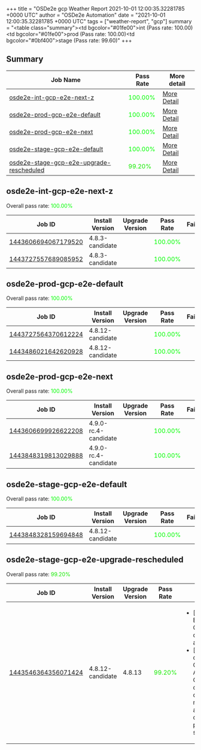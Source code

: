 +++
title = "OSDe2e gcp Weather Report 2021-10-01 12:00:35.32281785 +0000 UTC"
author = "OSDe2e Automation"
date = "2021-10-01 12:00:35.32281785 +0000 UTC"
tags = ["weather-report", "gcp"]
summary = "<table class=\"summary\"><tr><td bgcolor=\"#01fe00\"></td><td>int (Pass rate: 100.00)</td></tr><tr><td bgcolor=\"#01fe00\"></td><td>prod (Pass rate: 100.00)</td></tr><tr><td bgcolor=\"#0bf400\"></td><td>stage (Pass rate: 99.60)</td></tr></table>"
+++
## Summary

| Job Name | Pass Rate | More detail |
|----------|-----------|-------------|
|[osde2e-int-gcp-e2e-next-z](https://prow.ci.openshift.org/?job=osde2e-int-gcp-e2e-next-z)| <span style="color:#01fe00;">100.00%</span>|[More Detail](#osde2e-int-gcp-e2e-next-z)|
|[osde2e-prod-gcp-e2e-default](https://prow.ci.openshift.org/?job=osde2e-prod-gcp-e2e-default)| <span style="color:#01fe00;">100.00%</span>|[More Detail](#osde2e-prod-gcp-e2e-default)|
|[osde2e-prod-gcp-e2e-next](https://prow.ci.openshift.org/?job=osde2e-prod-gcp-e2e-next)| <span style="color:#01fe00;">100.00%</span>|[More Detail](#osde2e-prod-gcp-e2e-next)|
|[osde2e-stage-gcp-e2e-default](https://prow.ci.openshift.org/?job=osde2e-stage-gcp-e2e-default)| <span style="color:#01fe00;">100.00%</span>|[More Detail](#osde2e-stage-gcp-e2e-default)|
|[osde2e-stage-gcp-e2e-upgrade-rescheduled](https://prow.ci.openshift.org/?job=osde2e-stage-gcp-e2e-upgrade-rescheduled)| <span style="color:#15ea00;">99.20%</span>|[More Detail](#osde2e-stage-gcp-e2e-upgrade-rescheduled)|



## osde2e-int-gcp-e2e-next-z

Overall pass rate: <span style="color:#01fe00;">100.00%</span>

| Job ID | Install Version | Upgrade Version | Pass Rate | Failures |
|--------|-----------------|-----------------|-----------|----------|
[1443606694067179520](https://prow.ci.openshift.org/view/gs/origin-ci-test/logs/osde2e-int-gcp-e2e-next-z/1443606694067179520) | 4.8.3-candidate |  | <span style="color:#01fe00;">100.00%</span>|
[1443727557689085952](https://prow.ci.openshift.org/view/gs/origin-ci-test/logs/osde2e-int-gcp-e2e-next-z/1443727557689085952) | 4.8.3-candidate |  | <span style="color:#01fe00;">100.00%</span>|



## osde2e-prod-gcp-e2e-default

Overall pass rate: <span style="color:#01fe00;">100.00%</span>

| Job ID | Install Version | Upgrade Version | Pass Rate | Failures |
|--------|-----------------|-----------------|-----------|----------|
[1443727564370612224](https://prow.ci.openshift.org/view/gs/origin-ci-test/logs/osde2e-prod-gcp-e2e-default/1443727564370612224) | 4.8.12-candidate |  | <span style="color:#01fe00;">100.00%</span>|
[1443486021642620928](https://prow.ci.openshift.org/view/gs/origin-ci-test/logs/osde2e-prod-gcp-e2e-default/1443486021642620928) | 4.8.12-candidate |  | <span style="color:#01fe00;">100.00%</span>|



## osde2e-prod-gcp-e2e-next

Overall pass rate: <span style="color:#01fe00;">100.00%</span>

| Job ID | Install Version | Upgrade Version | Pass Rate | Failures |
|--------|-----------------|-----------------|-----------|----------|
[1443606699926622208](https://prow.ci.openshift.org/view/gs/origin-ci-test/logs/osde2e-prod-gcp-e2e-next/1443606699926622208) | 4.9.0-rc.4-candidate |  | <span style="color:#01fe00;">100.00%</span>|
[1443848319813029888](https://prow.ci.openshift.org/view/gs/origin-ci-test/logs/osde2e-prod-gcp-e2e-next/1443848319813029888) | 4.9.0-rc.4-candidate |  | <span style="color:#01fe00;">100.00%</span>|



## osde2e-stage-gcp-e2e-default

Overall pass rate: <span style="color:#01fe00;">100.00%</span>

| Job ID | Install Version | Upgrade Version | Pass Rate | Failures |
|--------|-----------------|-----------------|-----------|----------|
[1443848328159694848](https://prow.ci.openshift.org/view/gs/origin-ci-test/logs/osde2e-stage-gcp-e2e-default/1443848328159694848) | 4.8.12-candidate |  | <span style="color:#01fe00;">100.00%</span>|



## osde2e-stage-gcp-e2e-upgrade-rescheduled

Overall pass rate: <span style="color:#15ea00;">99.20%</span>

| Job ID | Install Version | Upgrade Version | Pass Rate | Failures |
|--------|-----------------|-----------------|-----------|----------|
[1443546364356071424](https://prow.ci.openshift.org/view/gs/origin-ci-test/logs/osde2e-stage-gcp-e2e-upgrade-rescheduled/1443546364356071424) | 4.8.12-candidate | 4.8.13 | <span style="color:#15ea00;">99.20%</span>|<ul><li>[upgrade] [Suite: e2e] Encrypted Storage in GCP clusters can be created by dedicated admins</li><li>[upgrade] [Suite: operators] [OSD] Configure AlertManager Operator clusterServiceVersion openshift-monitoring/configure-alertmanager-operator should be present and in succeeded state</li></ul>




